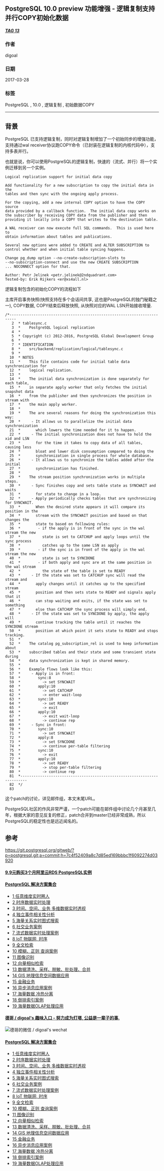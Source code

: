 ## PostgreSQL 10.0 preview 功能增强 - 逻辑复制支持并行COPY初始化数据  
##### [TAG 13](../class/13.md)
                                                                  
### 作者                                                                                                               
digoal                                                             
                                                                    
### 日期                                                               
2017-03-28                                                              
                                                                
### 标签                                                             
PostgreSQL , 10.0 , 逻辑复制 , 初始数据COPY        
                                                                  
----                                                            
                                                                     
## 背景    
PostgreSQL 已支持逻辑复制，同时对逻辑复制增加了一个初始同步的增强功能，支持通过wal receiver协议跑COPY命令（已封装在逻辑复制的内核代码中），支持多表并行。  
  
也就是说，你可以使用PostgreSQL的逻辑复制，快速的（流式、并行）将一个实例迁移到另一个实例。  
  
```  
Logical replication support for initial data copy  
  
Add functionality for a new subscription to copy the initial data in the  
tables and then sync with the ongoing apply process.  
  
For the copying, add a new internal COPY option to have the COPY source  
data provided by a callback function.  The initial data copy works on  
the subscriber by receiving COPY data from the publisher and then  
providing it locally into a COPY that writes to the destination table.  
  
A WAL receiver can now execute full SQL commands.  This is used here to  
obtain information about tables and publications.  
  
Several new options were added to CREATE and ALTER SUBSCRIPTION to  
control whether and when initial table syncing happens.  
  
Change pg_dump option --no-create-subscription-slots to  
--no-subscription-connect and use the new CREATE SUBSCRIPTION  
... NOCONNECT option for that.  
  
Author: Petr Jelinek <petr.jelinek@2ndquadrant.com>  
Tested-by: Erik Rijkers <er@xs4all.nl>  
```  
  
逻辑复制包含的初始化COPY的流程如下  
  
主库开启事务快照(快照支持在多个会话间共享, 这也是PostgreSQL的独门秘籍之一), COPY数据, COPY结束后释放快照, 从快照对应的WAL LSN开始接收增量.  
  
```  
/*-------------------------------------------------------------------------  
   2  * tablesync.c  
   3  *    PostgreSQL logical replication  
   4  *  
   5  * Copyright (c) 2012-2016, PostgreSQL Global Development Group  
   6  *  
   7  * IDENTIFICATION  
   8  *    src/backend/replication/logical/tablesync.c  
   9  *  
  10  * NOTES  
  11  *    This file contains code for initial table data synchronization for  
  12  *    logical replication.  
  13  *  
  14  *    The initial data synchronization is done separately for each table,  
  15  *    in separate apply worker that only fetches the initial snapshot data  
  16  *    from the publisher and then synchronizes the position in stream with  
  17  *    the main apply worker.  
  18  *  
  19  *    The are several reasons for doing the synchronization this way:  
  20  *     - It allows us to parallelize the initial data synchronization  
  21  *       which lowers the time needed for it to happen.  
  22  *     - The initial synchronization does not have to hold the xid and LSN  
  23  *       for the time it takes to copy data of all tables, causing less  
  24  *       bloat and lower disk consumption compared to doing the  
  25  *       synchronization in single process for whole database.  
  26  *     - It allows us to synchronize the tables added after the initial  
  27  *       synchronization has finished.  
  28  *  
  29  *    The stream position synchronization works in multiple steps.  
  30  *     - Sync finishes copy and sets table state as SYNCWAIT and waits  
  31  *       for state to change in a loop.  
  32  *     - Apply periodically checks tables that are synchronizing for SYNCWAIT.  
  33  *       When the desired state appears it will compare its position in the  
  34  *       stream with the SYNCWAIT position and based on that changes the  
  35  *       state to based on following rules:  
  36  *        - if the apply is in front of the sync in the wal stream the new  
  37  *          state is set to CATCHUP and apply loops until the sync process  
  38  *          catches up to the same LSN as apply  
  39  *        - if the sync is in front of the apply in the wal stream the new  
  40  *          state is set to SYNCDONE  
  41  *        - if both apply and sync are at the same position in the wal stream  
  42  *          the state of the table is set to READY  
  43  *     - If the state was set to CATCHUP sync will read the stream and  
  44  *       apply changes until it catches up to the specified stream  
  45  *       position and then sets state to READY and signals apply that it  
  46  *       can stop waiting and exits, if the state was set to something  
  47  *       else than CATCHUP the sync process will simply end.  
  48  *     - If the state was set to SYNCDONE by apply, the apply will  
  49  *       continue tracking the table until it reaches the SYNCDONE stream  
  50  *       position at which point it sets state to READY and stops tracking.  
  51  *  
  52  *    The catalog pg_subscription_rel is used to keep information about  
  53  *    subscribed tables and their state and some transient state during  
  54  *    data synchronization is kept in shared memory.  
  55  *  
  56  *    Example flows look like this:  
  57  *     - Apply is in front:  
  58  *        sync:8  
  59  *          -> set SYNCWAIT  
  60  *        apply:10  
  61  *          -> set CATCHUP  
  62  *          -> enter wait-loop  
  63  *        sync:10  
  64  *          -> set READY  
  65  *          -> exit  
  66  *        apply:10  
  67  *          -> exit wait-loop  
  68  *          -> continue rep  
  69  *     - Sync in front:  
  70  *        sync:10  
  71  *          -> set SYNCWAIT  
  72  *        apply:8  
  73  *          -> set SYNCDONE  
  74  *          -> continue per-table filtering  
  75  *        sync:10  
  76  *          -> exit  
  77  *        apply:10  
  78  *          -> set READY  
  79  *          -> stop per-table filtering  
  80  *          -> continue rep  
  81  *-------------------------------------------------------------------------  
  82  */  
  83   
```  
  
这个patch的讨论，详见邮件组，本文末尾URL。      
      
PostgreSQL社区的作风非常严谨，一个patch可能在邮件组中讨论几个月甚至几年，根据大家的意见反复的修正，patch合并到master已经非常成熟，所以PostgreSQL的稳定性也是远近闻名的。       
    
## 参考    
https://git.postgresql.org/gitweb/?p=postgresql.git;a=commit;h=7c4f52409a8c7d85ed169bbbc1f6092274d03920  
  
  
  
  
  
  
  
  
  
  
  
  
  
  
  
  
  
  
  
  
  
  
  
  
  
  
  
  
  
  
  
  
  
  
  
  
  
  
  
  
  
  
  
  
  
#### [9.9元购买3个月阿里云RDS PostgreSQL实例](https://www.aliyun.com/database/postgresqlactivity "57258f76c37864c6e6d23383d05714ea")
  
  
#### [PostgreSQL 解决方案集合](https://yq.aliyun.com/topic/118 "40cff096e9ed7122c512b35d8561d9c8")
- [1 任意维度实时圈人](https://yq.aliyun.com/topic/118 "40cff096e9ed7122c512b35d8561d9c8")
- [2 时序数据实时处理](https://yq.aliyun.com/topic/118 "40cff096e9ed7122c512b35d8561d9c8")
- [3 时间、空间、业务 多维数据实时透视](https://yq.aliyun.com/topic/118 "40cff096e9ed7122c512b35d8561d9c8")
- [4 独立事件相关性分析](https://yq.aliyun.com/topic/118 "40cff096e9ed7122c512b35d8561d9c8")
- [5 海量关系实时图式搜索](https://yq.aliyun.com/topic/118 "40cff096e9ed7122c512b35d8561d9c8")
- [6 社交业务案例](https://yq.aliyun.com/topic/118 "40cff096e9ed7122c512b35d8561d9c8")
- [7 流式数据实时处理案例](https://yq.aliyun.com/topic/118 "40cff096e9ed7122c512b35d8561d9c8")
- [8 IoT 物联网, 时序](https://yq.aliyun.com/topic/118 "40cff096e9ed7122c512b35d8561d9c8")
- [9 全文检索](https://yq.aliyun.com/topic/118 "40cff096e9ed7122c512b35d8561d9c8")
- [10 模糊、正则 查询案例](https://yq.aliyun.com/topic/118 "40cff096e9ed7122c512b35d8561d9c8")
- [11 图像识别](https://yq.aliyun.com/topic/118 "40cff096e9ed7122c512b35d8561d9c8")
- [12 向量相似检索](https://yq.aliyun.com/topic/118 "40cff096e9ed7122c512b35d8561d9c8")
- [13 数据清洗、采样、脱敏、批处理、合并](https://yq.aliyun.com/topic/118 "40cff096e9ed7122c512b35d8561d9c8")
- [14 GIS 地理信息空间数据应用](https://yq.aliyun.com/topic/118 "40cff096e9ed7122c512b35d8561d9c8")
- [15 金融业务](https://yq.aliyun.com/topic/118 "40cff096e9ed7122c512b35d8561d9c8")
- [16 异步消息应用案例](https://yq.aliyun.com/topic/118 "40cff096e9ed7122c512b35d8561d9c8")
- [17 海量数据 冷热分离](https://yq.aliyun.com/topic/118 "40cff096e9ed7122c512b35d8561d9c8")
- [18 倒排索引案例](https://yq.aliyun.com/topic/118 "40cff096e9ed7122c512b35d8561d9c8")
- [19 海量数据OLAP处理应用](https://yq.aliyun.com/topic/118 "40cff096e9ed7122c512b35d8561d9c8")
  
  
#### [德哥 / digoal's 趣味入口 - 努力成为灯塔, 公益是一辈子的事.](https://github.com/digoal/blog/blob/master/README.md "22709685feb7cab07d30f30387f0a9ae")
  
  
![德哥的微信 / digoal's wechat](../pic/digoal_weixin.jpg "f7ad92eeba24523fd47a6e1a0e691b59")
  
  
#### [PostgreSQL 解决方案集合](https://yq.aliyun.com/topic/118 "40cff096e9ed7122c512b35d8561d9c8")
- [1 任意维度实时圈人](https://yq.aliyun.com/topic/118 "40cff096e9ed7122c512b35d8561d9c8")
- [2 时序数据实时处理](https://yq.aliyun.com/topic/118 "40cff096e9ed7122c512b35d8561d9c8")
- [3 时间、空间、业务 多维数据实时透视](https://yq.aliyun.com/topic/118 "40cff096e9ed7122c512b35d8561d9c8")
- [4 独立事件相关性分析](https://yq.aliyun.com/topic/118 "40cff096e9ed7122c512b35d8561d9c8")
- [5 海量关系实时图式搜索](https://yq.aliyun.com/topic/118 "40cff096e9ed7122c512b35d8561d9c8")
- [6 社交业务案例](https://yq.aliyun.com/topic/118 "40cff096e9ed7122c512b35d8561d9c8")
- [7 流式数据实时处理案例](https://yq.aliyun.com/topic/118 "40cff096e9ed7122c512b35d8561d9c8")
- [8 IoT 物联网, 时序](https://yq.aliyun.com/topic/118 "40cff096e9ed7122c512b35d8561d9c8")
- [9 全文检索](https://yq.aliyun.com/topic/118 "40cff096e9ed7122c512b35d8561d9c8")
- [10 模糊、正则 查询案例](https://yq.aliyun.com/topic/118 "40cff096e9ed7122c512b35d8561d9c8")
- [11 图像识别](https://yq.aliyun.com/topic/118 "40cff096e9ed7122c512b35d8561d9c8")
- [12 向量相似检索](https://yq.aliyun.com/topic/118 "40cff096e9ed7122c512b35d8561d9c8")
- [13 数据清洗、采样、脱敏、批处理、合并](https://yq.aliyun.com/topic/118 "40cff096e9ed7122c512b35d8561d9c8")
- [14 GIS 地理信息空间数据应用](https://yq.aliyun.com/topic/118 "40cff096e9ed7122c512b35d8561d9c8")
- [15 金融业务](https://yq.aliyun.com/topic/118 "40cff096e9ed7122c512b35d8561d9c8")
- [16 异步消息应用案例](https://yq.aliyun.com/topic/118 "40cff096e9ed7122c512b35d8561d9c8")
- [17 海量数据 冷热分离](https://yq.aliyun.com/topic/118 "40cff096e9ed7122c512b35d8561d9c8")
- [18 倒排索引案例](https://yq.aliyun.com/topic/118 "40cff096e9ed7122c512b35d8561d9c8")
- [19 海量数据OLAP处理应用](https://yq.aliyun.com/topic/118 "40cff096e9ed7122c512b35d8561d9c8")
  
